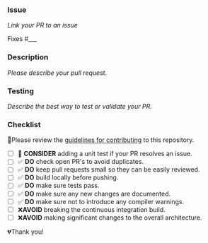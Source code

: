 ### Issue
*Link your PR to an issue*

Fixes #___

### Description
*Please describe your pull request.*

### Testing
*Describe the best way to test or validate your PR.*

### Checklist
🚨Please review the [guidelines for contributing](../CONTRIBUTING.md) to this repository.

- [ ] 🤔 **CONSIDER** adding a unit test if your PR resolves an issue.
- [ ] ✅ **DO** check open PR's to avoid duplicates.
- [ ] ✅ **DO** keep pull requests small so they can be easily reviewed.
- [ ] ✅ **DO** build locally before pushing.
- [ ] ✅ **DO** make sure tests pass.
- [ ] ✅ **DO** make sure any new changes are documented.
- [ ] ✅ **DO** make sure not to introduce any compiler warnings.
- [ ] ❌**AVOID** breaking the continuous integration build.
- [ ] ❌**AVOID** making significant changes to the overall architecture.

💔Thank you!